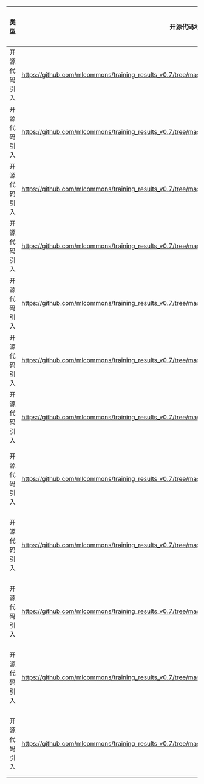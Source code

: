 | 类型     | 开源代码地址                                     | 文件名                                  | 公网IP地址/公网URL地址/域名/邮箱地址 | 用途说明    |
|--------|--------------------------------------------|--------------------------------------| ------------------------------------ |---------|
| 开源代码引入 | https://github.com/mlcommons/training_results_v0.7/tree/master/NVIDIA/benchmarks/ssd/implementations/pytorch  | SSD-Resnet/bz2.py     | nadeem.vawda@gmail.com | 邮箱      |
| 开源代码引入 | https://github.com/mlcommons/training_results_v0.7/tree/master/NVIDIA/benchmarks/ssd/implementations/pytorch  | SSD-Resnet/Dockerfile     | https://github.com/mlperf/logging/archive/9ea0afa.zip | 下载依赖    |
| 开源代码引入 | https://github.com/mlcommons/training_results_v0.7/tree/master/NVIDIA/benchmarks/ssd/implementations/pytorch  | SSD-Resnet/download_dataset.sh     | http://images.cocodataset.org/zips/train2017.zip | 下载数据集   |
| 开源代码引入 | https://github.com/mlcommons/training_results_v0.7/tree/master/NVIDIA/benchmarks/ssd/implementations/pytorch  | SSD-Resnet/download_dataset.sh     | http://images.cocodataset.org/zips/val2017.zip | 下载数据集   |
| 开源代码引入 | https://github.com/mlcommons/training_results_v0.7/tree/master/NVIDIA/benchmarks/ssd/implementations/pytorch  | SSD-Resnet/download_dataset.sh     | http://images.cocodataset.org/annotations/annotations_trainval2017.zip | 下载数据集   |
| 开源代码引入 | https://github.com/mlcommons/training_results_v0.7/tree/master/NVIDIA/benchmarks/ssd/implementations/pytorch  | SSD-Resnet/mlperf_logging/result_summarizer/result_summarizer.py     | https://github.com/mlperf/training_results_v | 下载依赖    |
| 开源代码引入 | https://github.com/mlcommons/training_results_v0.7/tree/master/NVIDIA/benchmarks/ssd/implementations/pytorch  | SSD-Resnet/mlperf_logging/system_desc_checker/system_desc_checker.py     | https://github.com/mlperf/training_results_v | 下载依赖    |
| 开源代码引入 | https://github.com/mlcommons/training_results_v0.7/tree/master/NVIDIA/benchmarks/ssd/implementations/pytorch  | SSD-Resnet/resnet.py     | https://download.pytorch.org/models/resnet18-5c106cde.pth | 下载预训练权重 |
| 开源代码引入 | https://github.com/mlcommons/training_results_v0.7/tree/master/NVIDIA/benchmarks/ssd/implementations/pytorch  | SSD-Resnet/resnet.py     | https://download.pytorch.org/models/resnet34-333f7ec4.pth | 下载预训练权重    |
| 开源代码引入 | https://github.com/mlcommons/training_results_v0.7/tree/master/NVIDIA/benchmarks/ssd/implementations/pytorch  | SSD-Resnet/resnet.py     | https://download.pytorch.org/models/resnet50-19c8e357.pth | 下载预训练权重    |
| 开源代码引入 | https://github.com/mlcommons/training_results_v0.7/tree/master/NVIDIA/benchmarks/ssd/implementations/pytorch  | SSD-Resnet/resnet.py     | https://download.pytorch.org/models/resnet101-5d3b4d8f.pth | 下载预训练权重    |
| 开源代码引入 | https://github.com/mlcommons/training_results_v0.7/tree/master/NVIDIA/benchmarks/ssd/implementations/pytorch  | SSD-Resnet/resnet.py     | https://download.pytorch.org/models/resnet152-b121ed2d.pth | 下载预训练权重    |
